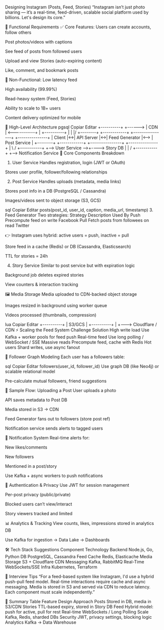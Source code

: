 Designing Instagram (Posts, Feed, Stories)
“Instagram isn’t just photo sharing — it’s a real-time, feed-driven, scalable social platform used by billions. Let's design its core.”

🧾 Functional Requirements
✅ Core Features:
Users can create accounts, follow others

Post photos/videos with captions

See feed of posts from followed users

Upload and view Stories (auto-expiring content)

Like, comment, and bookmark posts

🚫 Non-Functional:
Low latency feed

High availability (99.99%)

Read-heavy system (Feed, Stories)

Ability to scale to 1B+ users

Content delivery optimized for mobile

🧠 High-Level Architecture
pgsql
Copiar
Editar
             +----------+
    +------> |  CDN     | <-----------+
    |        +----------+            |
    |                               \|/
+--------+   +------------+   +----------------+     +---------------+
| Client |<->| API Server |<->| Feed Generator |<--> | Post Service  |
+--------+   +------------+   +----------------+     +---------------+
                              |                  \   /   +-----------+
                              +--> User Service  -->+----> Story DB  |
                              |                  /        +-----------+
                              +--> Notification Service
🧱 Core Components Breakdown
1. User Service
Handles registration, login (JWT or OAuth)

Stores user profile, follower/following relationships

2. Post Service
Handles uploads (metadata, media links)

Stores post info in a DB (PostgreSQL / Cassandra)

Images/videos sent to object storage (S3, GCS)

sql
Copiar
Editar
posts(post_id, user_id, caption, media_url, timestamp)
3. Feed Generator
Two strategies:
Strategy	Description	Used By
Push	Precompute feed on write	Facebook
Pull	Fetch posts from followees on read	Twitter

👉 Instagram uses hybrid: active users = push, inactive = pull

Store feed in a cache (Redis) or DB (Cassandra, Elasticsearch)

TTL for stories = 24h

4. Story Service
Similar to post service but with expiration logic

Background job deletes expired stories

View counters & interaction tracking

🖼️ Media Storage
Media uploaded to CDN-backed object storage

Images resized in background using worker queue

Videos processed (thumbnails, compression)

lua
Copiar
Editar
+----------+
| S3/GCS   |
+----------+
    |
    +---> Cloudflare / CDN
⚡ Scaling the Feed System
Challenge	Solution
High write load	Use Kafka + worker pools for feed push
Real-time feed	Use long polling / WebSocket / SSE
Massive reads	Precompute feed, cache with Redis
Hot users	Shard writes, use async fanout

🧮 Follower Graph Modeling
Each user has a followers table:

sql
Copiar
Editar
followers(user_id, follower_id)
Use graph DB (like Neo4j) or scalable relational model

Pre-calculate mutual followers, friend suggestions

🧪 Sample Flow: Uploading a Post
User uploads a photo

API saves metadata to Post DB

Media stored in S3 → CDN

Feed Generator fans out to followers (store post ref)

Notification service sends alerts to tagged users

🔔 Notification System
Real-time alerts for:

New likes/comments

New followers

Mentioned in a post/story

Use Kafka + async workers to push notifications

🔐 Authentication & Privacy
Use JWT for session management

Per-post privacy (public/private)

Blocked users can’t view/interact

Story viewers tracked and limited

📊 Analytics & Tracking
View counts, likes, impressions stored in analytics DB

Use Kafka for ingestion → Data Lake → Dashboards

🛠️ Tech Stack Suggestions
Component	Technology
Backend	Node.js, Go, Python
DB	PostgreSQL, Cassandra
Feed Cache	Redis, Elasticache
Media Storage	S3 + Cloudflare CDN
Messaging	Kafka, RabbitMQ
Real-Time	WebSockets/SSE
Infra	Kubernetes, Terraform

🧠 Interview Tips
“For a feed-based system like Instagram, I'd use a hybrid push-pull feed model. Real-time interactions require cache and async messaging. Media is stored in S3 and served via CDN to reduce latency. Each component must scale independently.”

📘 Summary Table
Feature	Design Approach
Posts	Stored in DB, media in S3/CDN
Stories	TTL-based expiry, stored in Story DB
Feed	Hybrid model: push for active, pull for rest
Real-time	WebSockets / Long Polling
Scale	Kafka, Redis, sharded DBs
Security	JWT, privacy settings, blocking logic
Analytics	Kafka → Data Warehouse